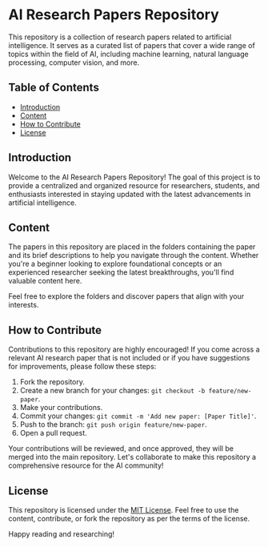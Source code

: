
# AI Research Papers Repository

This repository is a collection of research papers related to artificial intelligence. It serves as a curated list of papers that cover a wide range of topics within the field of AI, including machine learning, natural language processing, computer vision, and more.

## Table of Contents

- [Introduction](#introduction)
- [Content](#content)
- [How to Contribute](#how-to-contribute)
- [License](#license)

## Introduction

Welcome to the AI Research Papers Repository! The goal of this project is to provide a centralized and organized resource for researchers, students, and enthusiasts interested in staying updated with the latest advancements in artificial intelligence.

## Content

The papers in this repository are placed in the folders containing the paper and its brief descriptions to help you navigate through the content. Whether you're a beginner looking to explore foundational concepts or an experienced researcher seeking the latest breakthroughs, you'll find valuable content here.

Feel free to explore the folders and discover papers that align with your interests.

## How to Contribute

Contributions to this repository are highly encouraged! If you come across a relevant AI research paper that is not included or if you have suggestions for improvements, please follow these steps:

1. Fork the repository.
2. Create a new branch for your changes: `git checkout -b feature/new-paper`.
3. Make your contributions.
4. Commit your changes: `git commit -m 'Add new paper: [Paper Title]'`.
5. Push to the branch: `git push origin feature/new-paper`.
6. Open a pull request.

Your contributions will be reviewed, and once approved, they will be merged into the main repository. Let's collaborate to make this repository a comprehensive resource for the AI community!

## License

This repository is licensed under the [MIT License](./LICENSE). Feel free to use the content, contribute, or fork the repository as per the terms of the license.

Happy reading and researching!
